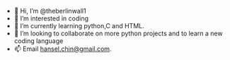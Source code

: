 - 👋 Hi, I’m @theberlinwall1
- 👀 I’m interested in coding
- 🌱 I’m currently learning python,C and HTML.
- 💞️ I’m looking to collaborate on more python projects and to learn a new coding language
- 📫 Email hansel.chin@gmail.com.

<!---
theberlinwall1/theberlinwall1 is a ✨ special ✨ repository because its `README.md` (this file) appears on your GitHub profile.
You can click the Preview link to take a look at your changes.
--->
